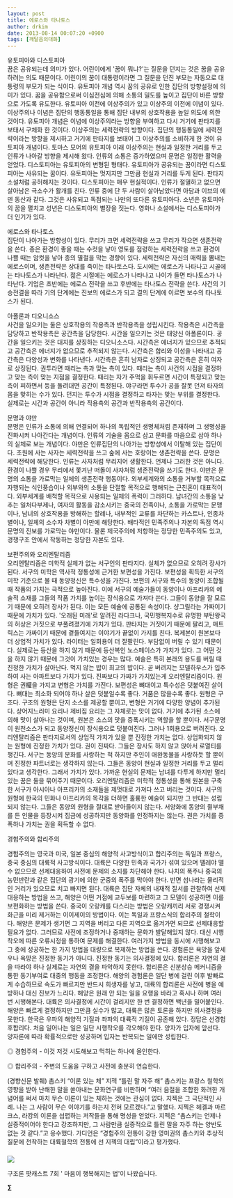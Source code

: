 ```yaml
---
layout: post
title: 에로스와 타나토스
author: drkim
date: 2013-08-14 00:07:20 +0900
tags: [깨달음의대화]
---
```

유토피아와 디스토피아    
꿈은 공유되는데 의미가 있다. 어린이에게 '꿈이 뭐냐?'는 질문을 던지는 것은 꿈을 공유하려는 의도 때문이다. 어린이의 꿈이 대통령이라면 그 질문을 던진 부모는 자동으로 대통령의 부모가 되는 식이다. 유토피아 개념 역시 꿈의 공유로 인한 집단의 방향설정에 의미가 있다. 꿈을 공유함으로써 이심전심에 의해 소통의 밀도를 높이고 집단이 바른 방향으로 가도록 유도한다. 유토피아 이전에 이상주의가 있고 이상주의 이전에 이념이 있다. 이상주의나 이념은 집단의 행동통일을 통해 집단 내부의 상호작용을 높일 의도에 의한 것이다. 유토피아 개념은 이념에 이상주의라는 방향을 부여하고 다시 거기에 판타지를 보태서 구체화 한 것이다. 이상주의는 세력전략의 방향이다. 집단의 행동통일에 세력전략이라는 방향을 제시하고 거기에 판타지를 보태어 그 이상주의를 소비하게 한 것이 유토피아 개념이다. 토마스 모어의 유토피아 이래 이상주의는 현실과 일정한 거리를 두고 인류가 나아갈 방향을 제시해 왔다. 인류의 소통은 증가하였으며 문명은 일정한 활력을 얻었다. 디스토피아는 유토피아의 변형된 형태다. 유토피아가 공유되는 꿈이라면 디스토피아는 사유되는 꿈이다. 유토피아는 멋지지만 그만큼 현실과 거리를 두게 된다. 판타지 소설처럼 공허해지는 것이다. 디스토피아는 매우 현실적이다. 인류가 절멸하고 없으면 살아남은 극소수가 활개를 친다. 인류 중에 단 두 사람이 살아남았다면 아담과 이브의 에덴 동산과 같다. 그것은 사유되고 독점되는 나만의 또다른 유토피아다. 소년은 유토피아의 꿈을 펼치고 성년은 디스토피아의 별장을 짓는다. 영화나 소설에서는 디스토피아가 더 인기가 있다. 


  


에로스와 타나토스    
집단이 나아가는 방향성이 있다. 무리가 크면 세력전략을 쓰고 무리가 작으면 생존전략을 쓴다. 종은 환경이 좋을 때는 수컷을 낳아 영토를 점령하는 세력전략을 쓰고 환경이 나쁠 때는 암컷을 낳아 종의 멸절을 막는 경향이 있다. 세력전략은 자신의 매력을 뽐내는 에로스이며, 생존전략은 상대를 죽이는 타나토스다. 도시에는 에로스가 나타나고 시골에는 타나토스가 나타난다. 젊은 시절에는 에로스가 나타나고 나이가 들면 타나토스가 나타난다. 기업은 초반에는 에로스 전략을 쓰고 후반에는 타나토스 전략을 쓴다. 사건의 기승전결을 따라 기의 단계에는 진보의 에로스가 되고 결의 단계에 이르면 보수의 타나토스가 된다. 


  


아폴론과 디오니소스    
사건을 일으키는 둘은 상호작용의 작용측과 반작용측을 성립시킨다. 작용측은 시간측을 담당하고 반작용측은 공간측을 담당한다. 시간을 일으키는 것은 태양신 아폴론이다. 공간을 일으키는 것은 대지를 상징하는 디오니소스다. 시간측은 에너지가 있으므로 추적되고 공간측은 에너지가 없으므로 추적되지 않는다. 시간측은 합리와 이성을 나타내고 공간측은 다양성과 변화를 나타낸다. 시간측은 흔히 남자로 상징되고 공간측은 흔히 여자로 상징된다. 권투라면 때리는 측과 맞는 측이 있다. 때리는 측이 사건의 시점을 결정하고 맞는 측이 맞는 지점을 결정한다. 때리는 자가 주먹을 휘두르면 시간이 특정되고 맞는 측이 피하면서 등을 돌려대면 공간이 특정된다. 야구라면 투수가 공을 잘못 던져 타자의 몸을 맞히는 수가 있다. 던지는 투수가 시점을 결정하고 타자는 맞는 부위를 결정한다. 실제로는 시간과 공간이 아니라 작용측의 공간과 반작용측의 공간이다. 


  


문명과 야만    
문명은 인류가 소통에 의해 연결되어 하나의 독립적인 생명체처럼 존재하며 그 생명성을 진화시켜 나아간다는 개념이다. 인류의 기술을 몸으로 삼고 문화를 마음으로 삼아 하나의 실체로 보는 개념이다. 야만은 인류집단의 나아가는 방향성에서 이탈해 있는 집단이다. 초원에 사는 사자는 세력전략을 쓰고 숲에 사는 호랑이는 생존전략을 쓴다. 문명은 세력전략에 해당한다. 인류는 사자처럼 무리지어 생활한다. 언제나 그러한 것은 아니다. 환경이 나쁠 경우 무리에서 쫓겨난 떠돌이 사자처럼 생존전략을 쓰기도 한다. 야만은 문명의 소통을 가로막는 일체의 생존전략 행동이다. 외부세계와의 소통을 거부할 목적으로 자행되는 식인풍습이나 외부와의 소통을 단절할 목적으로 행해되는 근친혼이 대표적이다. 외부세계를 배척할 목적으로 사용되는 일체의 폭력이 그러하다. 남녀간의 소통을 낮추는 일처다부제나, 여자의 활동을 감소시키는 중국의 전족이나, 소통을 가로막는 문맹이나, 남녀의 상호작용을 방해하는 할례나, 내부적인 교류를 차단하는 카스트나, 인종차별이나, 일체의 소수자 차별이 야만에 해당한다. 배타적인 민족주의나 자본의 독점 역시 문명의 진보를 가로막는 야만이다. 물론 제국주의에 저항하는 정당한 민족주의도 있고, 경쟁구조 안에서 작동하는 정당한 자본도 있다. 


  


보편주의와 오리엔탈리즘    
오리엔탈리즘은 미학적 실체가 없는 서구인의 판타지다. 실체가 없으므로 오히려 장사가 된다. 서구의 미학은 역사적 정통성에 근거한 보편성을 가진다. 보편성을 획득한 서구의 미학 기준으로 볼 때 동양정신은 특수성을 가진다. 보편의 서구와 특수의 동양이 조합될 때 작품의 가치는 극적으로 높아진다. 이에 서구의 예술가들이 동양이나 아프리카의 예술적 소재를 그들의 작품 가치를 높이는 장식용으로 가져다 쓴다. 그들이 동양을 잘 모르기 때문에 오히려 장사가 된다. 이는 모든 예술에 공통된 속성이다. 샹그릴라는 가짜이기 때문에 가치가 있다. '오래된 미래'로 알려진 라다크나, 국민행복지수로 유명한 부탄왕국의 허상은 거짓으로 부풀려졌기에 가치가 있다. 판타지는 거짓이기 때문에 팔리고, 매트릭스는 가짜이기 때문에 곁들여지는 이야기가 끝없이 가지를 친다. 복제본이 원본보다 더 상업적 가치가 있다. 라이터는 일회용이 더 잘팔린다. 부담없이 버릴 수 있기 때문이다. 실제로는 등산을 하지 않기 때문에 등산복인 노스페이스가 가치가 있다. 그 어떤 것을 하지 않기 때문에 그것이 가치있는 경우는 많다. 예술은 특히 본래의 용도를 버릴 때 진정한 가치가 살아난다. 먹지 않는 밥이 최고의 밥이다. 곧 버려지는 모델하우스가 입주하여 사는 아파트보다 가치가 있다. 진짜보다 가짜가 가치있는게 오리엔탈리즘이다. 원형은 권權을 가지고 변형은 가치를 가진다. 보편성은 뼈대이고 특수성은 덧붙여진 살이다. 뼈대는 최소화 되어야 하나 살은 덧붙일수록 좋다. 거품은 많을수록 좋다. 원형은 구조다. 구조의 원형은 단지 소스를 제공할 뿐이고, 변형은 거기에 다양한 양념이 추가된다. 상어지느러미 요리나 제비집 요리는 그 자체로는 맛이 없다. 거기에 추가된 소스에 의해 맛이 살아나는 것이며, 원본은 소스의 맛을 증폭시키는 역할을 할 뿐이다. 서구문명이 원천소스가 되고 동양정신이 장식용으로 덧붙여진다. 그러나 1회용으로 버려진다. 오리엔탈리즘은 판타지로서의 상업적 가치가 있을 뿐 진정한 가치는 없다. 상업화되지 않는 원형에 진정한 가치가 있다. 권이 진짜다. 그들은 장사도 하지 않고 앉아서 로열티를 챙긴다. 서구는 동양의 문화를 사랑하는 척 하지만 주인이 애완동물을 사랑하듯 할 뿐이며 진정한 파트너로는 생각하지 않는다. 그들은 동양이 현실과 일정한 거리를 두고 멀리있다고 생각한다. 그래서 가치가 있다. 가까운 현실의 문제는 남녀를 다투게 하지만 멀리있는 꿈은 둘을 묶어주기 때문이다. 오리엔탈리즘은 미학적 정통성을 통해 원본을 구축한 서구가 아시아나 아프리카의 소재들을 제멋대로 가져다 쓰고 버리는 것이다. 서구의 원형에 한국의 민화나 아프리카의 목각을 더하면 훌륭한 예술이 되지만 그 반대는 성립되지 않는다. 그들은 동양의 원형을 절대로 받아들이지 않는다. 서양화에 동양의 쥘부채를 든 인물을 등장시켜 집금에 성공하지만 동양화를 인정하지는 않는다. 권은 가치를 증폭하나 가치는 권을 획득할 수 없다.


  





  경험주의와 합리주의



  경험주의는 영국과 미국, 일본 중심의 해양적 사고방식이고 합리주의는 독일과 프랑스, 중국 중심의 대륙적 사고방식이다. 대륙은 다양한 민족과 국가가 섞여 있으며 뗄레야 뗄 수 없으므로 선제대응하여 사전에 문제의 소지를 차단해야 한다. 나치의 폭주나 중국의 농민반란과 같은 집단의 광기에 의한 군중의 폭주를 막아야 한다. 반면 섬나라는 물리적인 거리가 있으므로 치고 빠지면 된다. 대륙은 집단 자체의 내재적 질서를 관찰하여 선제대응하는 방법을 쓰고, 해양은 어떤 거점에 교두보를 마련하고 그 모델이 성공하면 이를 보편화하는 방법을 쓴다. 중국이 오랑캐를 다스리는 방법은 오랑캐끼리 서로 경쟁시켜 화근을 미리 제거하는 이이제이의 방법이다. 이는 독일과 프랑스식의 합리주의 철학이다. 해양은 문제가 생기면 그 지역을 버리고 다른 지역으로 옮겨가면 되므로 선제대응할 필요가 없다. 그러므로 사전에 조정하거나 중재하는 문화가 발달해있지 않다. 대신 시행착오에 따른 오류시정을 통하여 문제를 해결한다. 여러가지 방법을 동시에 시행해보고 그 중에 성공하는 한 가지 방법을 대량으로 복제하는 방법을 쓴다. 경험론은 욕망을 앞세우나 욕망은 진정한 동기가 아니다. 진정한 동기는 의사결정에 있다. 합리론은 자연의 결을 따라야 하나 실제로는 자연의 결을 파악하지 못한다. 합리론은 신분상승 메커니즘을 통한 동기부여로 대중의 행동을 조정한다. 해양의 경험론은 일단 병에 걸린 이후 발빠르게 수습하므로 속도가 빠르지만 반드시 희생자를 낳고, 대륙의 합리론은 사전에 병을 예방하나 대신 진보가 느리다. 해양은 원래 안 되는 일을 요행을 바라고 혹시나 하며 여러번 시행해본다. 대륙은 의사결정에 시간이 걸리지만 한 번 결정하면 백년을 밀어붙인다. 해양은 빠르게 결정하지만 그만큼 실수가 많고, 대륙은 많은 토론을 하지만 의사결정을 못한다. 한국은 우파의 해양적 기질과 좌파의 대륙적 기질이 공존해 있다. 정답은 선경험 후합리다. 처음 일어나는 일은 일단 시행착오를 각오해야 한다. 양자가 입자에 앞선다. 양자론에 따라 확률적으로만 성공하며 입자는 반복되는 일에만 성립한다.






  ◎ 경험주의 - 이것 저것 시도해보고 먹히는 하나에 올인한다.



  ◎ 합리주의 - 주변의 도움을 구하고 사전에 충분히 연습한다.




(경향신문 발췌) 촘스키 “이론 있는 체” 지젝 “틀린 말 자주 해” 촘스키는 프랑스 철학의 영향을 받아 난해한 말을 쏟아내는 문화연구를 비판하며 “여러 음절을 조합한 화려한 개념어를 써서 마치 무슨 이론이 있는 체하는 것에는 관심이 없다. 지젝은 그 극단적인 사례. 나는 그 사람이 무슨 이야기를 하는지 전혀 모르겠다.”고 말했다. 지젝은 헤겔과 마르크스, 라캉의 이론을 섭렵하는 저작들을 통해 명성을 얻었다. 지젝은 “촘스키는 언제나 실증적이어야 한다고 강조하지만, 그 사람만큼 실증적으로 틀린 말을 자주 하는 양반도 없는 것 같다.”고 응수했다. 가디언은 “경험주의 전통이 강한 영미권의 촘스키와 추상적 질문에 천착하는 대륙철학의 전통에 선 지젝의 대립”이라고 평가했다. 


  






 ###


  





  ![](http://gujoron.com/images/board_pod.gif)


구조론 팟캐스트 7회 ' 마음이 행복해지는 법'이 나왔습니다. 



**∑**